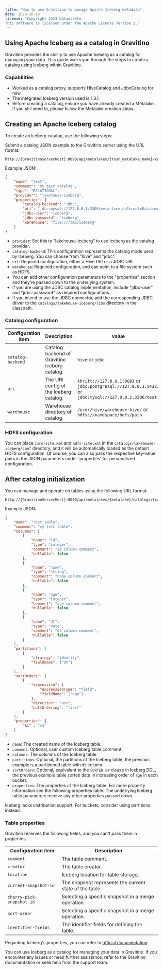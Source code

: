 ```yaml
---
title: "How to use Gravitino to manage Apache Iceberg metadata"
date: 2023-10-18
license: "Copyright 2023 Datastrato.
This software is licensed under the Apache License version 2."
---
```


## Using Apache Iceberg as a catalog in Gravitino

Gravitino provides the ability to use Apache Iceberg as a catalog for managing your data. This guide walks you through the steps to create a catalog using Iceberg within Gravitino.

### Capabilities

* Worked as a catalog proxy, supports HiveCatalog and JdbcCatalog for now
* The integrated Iceberg version used is 1.3.1.
* Before creating a catalog, ensure you have already created a Metalake. If you still need to, please follow the Metalake creation steps.

## Creating an Apache Iceberg catalog

To create an Iceberg catalog, use the following steps:

Submit a catalog JSON example to the Gravitino server using the URL format:

```shell
http://{GravitinoServerHost}:8090/api/metalakes/{Your_metalake_name}/catalogs
```

   Example JSON:

   ```json
   {
       "name": "test",
       "comment": "my test catalog",
       "type": "RELATIONAL",
       "provider": "lakehouse-iceberg",
       "properties": {
           "catalog-backend": "jdbc",
           "uri": "jdbc:mysql://127.0.0.1:3306/metastore_db?createDatabaseIfNotExist=true",
           "jdbc-user": "iceberg",
           "jdbc-password": "iceberg",
           "warehouse": "file:///tmp/iceberg"
       }
   }
   ```

* `provider`: Set this to "lakehouse-iceberg" to use Iceberg as the catalog provider.
* `catalog-backend`: This configuration represents the catalog mode used by Iceberg. You can choose from "hive" and "jdbc".
* `uri`: Required configuration, either a Hive URI or a JDBC URI.
* `warehouse`: Required configuration, and can point to a file system such as HDFS.
* You can add other configuration parameters to the "properties" section and they're passed down to the underlying system.
* If you are using the JDBC catalog implementation, include "jdbc-user" and "jdbc-password" as required configurations.
* If you intend to use the JDBC connector, add the corresponding JDBC driver to the `catalogs/lakehouse-iceberg/libs` directory in the classpath.

### Catalog configuration

| Configuration item | Description                                   | value                                                                                                  |
|--------------------|-----------------------------------------------|--------------------------------------------------------------------------------------------------------|
| `catalog-backend`  | Catalog backend of Gravitino Iceberg catalog. | `hive` or `jdbc`                                                                                       |
| `uri`              | The URI config of the Iceberg catalog.        | `thrift://127.0.0.1:9083` or `jdbc:postgresql://127.0.0.1:5432/` or `jdbc:mysql://127.0.0.1:3306/test` |
| `warehouse`        | Warehouse directory of catalog.               | `/user/hive/warehouse-hive/`  or `hdfs://namespace/hdfs/path`                                          |

### HDFS configuration

You can place `core-site.xml` and `hdfs-site.xml` in the `catalogs/lakehouse-iceberg/conf` directory, and it will be automatically loaded as the default HDFS configuration. Of course, you can also pass the respective key-value pairs in the JSON parameters under 'properties' for personalized configuration.

## After catalog initialization

You can manage and operate on tables using the following URL format:

   ```shell
   http://{GravitinoServerHost}:8090/api/metalakes/{metalake}/catalogs/{catalog}/schemas/{schema}/tables
   ```

Example JSON:

```json
{
    "name": "test_table",
    "comment": "my test table",
    "columns": [
        {
            "name": "id",
            "type": "integer",
            "comment": "id column comment",
            "nullable": false
        },
        {
            "name": "name",
            "type": "string",
            "comment": "name column comment",
            "nullable": false
        },
        {
            "name": "age",
            "type": "integer",
            "comment": "age column comment",
            "nullable": false
        },
        {
            "name": "dt",
            "type": "date",
            "comment": "dt column comment",
            "nullable": false
        }
    ],
    "partitions": [
        {
            "strategy": "identity",
            "fieldName": ["dt"]
        }
    ],
    "sortOrders": [
        {
            "expression": {
                "expressionType": "field",
                "fieldName": ["age"]
            },
            "direction": "asc",
            "nullOrdering": "first"
        }
    ],
    "properties": {
        "k1" : "v1"
    }
}
```

* `name`: The created name of the Iceberg table.
* `comment`: Optional, user custom Iceberg table comment.
* `columns`: The columns of the Iceberg table.
* `partitions`: Optional, the partitions of the Iceberg table, the previous example is a partitioned table with `dt` column.
* `sortOrders`: Optional, equivalent to the `SORTED BY` clause in Iceberg DDL, the previous example table sorted data in increasing order of `age` in each bucket.
* `properties`: The properties of the Iceberg table. For more property information see the following properties table. The underlying Iceberg table parameters receive any other properties passed down.

Iceberg lacks distribution support. For buckets, consider using partitions instead.

### Table properties

Gravitino reserves the following fields, and you can't pass them in properties.

| Configuration item        | Description                                             |
|---------------------------|---------------------------------------------------------|
| `comment`                 | The table comment.                                      |
| `creator`                 | The table creator.                                      |
| `location`                | Iceberg location for table storage.                     |
| `current-snapshot-id`     | The snapshot represents the current state of the table. |
| `cherry-pick-snapshot-id` | Selecting a specific snapshot in a merge operation.     |
| `sort-order`              | Selecting a specific snapshot in a merge operation.     |
| `identifier-fields`       | The identifier fields for defining the table.           |

Regarding Iceberg's properties, you can refer to [official documentation](https://iceberg.apache.org/docs/1.3.1/configuration/).

You can use Iceberg as a catalog for managing your data in Gravitino. If you encounter any issues or need further assistance, refer to the Gravitino documentation or seek help from the support team.

